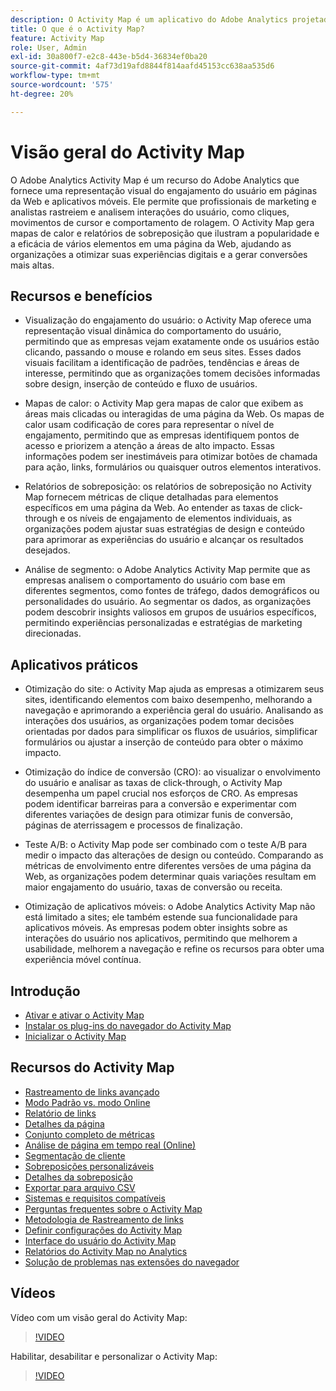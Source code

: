 ```yaml
---
description: O Activity Map é um aplicativo do Adobe Analytics projetado para classificar a atividade de links, com o uso de sobreposições visuais e a disponibilização de um painel de análise em tempo real para monitorar a participação do público-alvo nas páginas da Web.
title: O que é o Activity Map?
feature: Activity Map
role: User, Admin
exl-id: 30a800f7-e2c8-443e-b5d4-36834ef0ba20
source-git-commit: 4af73d19afd8844f814aafd45153cc638aa535d6
workflow-type: tm+mt
source-wordcount: '575'
ht-degree: 20%

---
```


# Visão geral do Activity Map

O Adobe Analytics Activity Map é um recurso do Adobe Analytics que fornece uma representação visual do engajamento do usuário em páginas da Web e aplicativos móveis. Ele permite que profissionais de marketing e analistas rastreiem e analisem interações do usuário, como cliques, movimentos de cursor e comportamento de rolagem. O Activity Map gera mapas de calor e relatórios de sobreposição que ilustram a popularidade e a eficácia de vários elementos em uma página da Web, ajudando as organizações a otimizar suas experiências digitais e a gerar conversões mais altas.

## Recursos e benefícios

* Visualização do engajamento do usuário: o Activity Map oferece uma representação visual dinâmica do comportamento do usuário, permitindo que as empresas vejam exatamente onde os usuários estão clicando, passando o mouse e rolando em seus sites. Esses dados visuais facilitam a identificação de padrões, tendências e áreas de interesse, permitindo que as organizações tomem decisões informadas sobre design, inserção de conteúdo e fluxo de usuários.

* Mapas de calor: o Activity Map gera mapas de calor que exibem as áreas mais clicadas ou interagidas de uma página da Web. Os mapas de calor usam codificação de cores para representar o nível de engajamento, permitindo que as empresas identifiquem pontos de acesso e priorizem a atenção a áreas de alto impacto. Essas informações podem ser inestimáveis para otimizar botões de chamada para ação, links, formulários ou quaisquer outros elementos interativos.

* Relatórios de sobreposição: os relatórios de sobreposição no Activity Map fornecem métricas de clique detalhadas para elementos específicos em uma página da Web. Ao entender as taxas de click-through e os níveis de engajamento de elementos individuais, as organizações podem ajustar suas estratégias de design e conteúdo para aprimorar as experiências do usuário e alcançar os resultados desejados.

* Análise de segmento: o Adobe Analytics Activity Map permite que as empresas analisem o comportamento do usuário com base em diferentes segmentos, como fontes de tráfego, dados demográficos ou personalidades do usuário. Ao segmentar os dados, as organizações podem descobrir insights valiosos em grupos de usuários específicos, permitindo experiências personalizadas e estratégias de marketing direcionadas.

## Aplicativos práticos

* Otimização do site: o Activity Map ajuda as empresas a otimizarem seus sites, identificando elementos com baixo desempenho, melhorando a navegação e aprimorando a experiência geral do usuário. Analisando as interações dos usuários, as organizações podem tomar decisões orientadas por dados para simplificar os fluxos de usuários, simplificar formulários ou ajustar a inserção de conteúdo para obter o máximo impacto.

* Otimização do índice de conversão (CRO): ao visualizar o envolvimento do usuário e analisar as taxas de click-through, o Activity Map desempenha um papel crucial nos esforços de CRO. As empresas podem identificar barreiras para a conversão e experimentar com diferentes variações de design para otimizar funis de conversão, páginas de aterrissagem e processos de finalização.

* Teste A/B: o Activity Map pode ser combinado com o teste A/B para medir o impacto das alterações de design ou conteúdo. Comparando as métricas de envolvimento entre diferentes versões de uma página da Web, as organizações podem determinar quais variações resultam em maior engajamento do usuário, taxas de conversão ou receita.

* Otimização de aplicativos móveis: o Adobe Analytics Activity Map não está limitado a sites; ele também estende sua funcionalidade para aplicativos móveis. As empresas podem obter insights sobre as interações do usuário nos aplicativos, permitindo que melhorem a usabilidade, melhorem a navegação e refine os recursos para obter uma experiência móvel contínua.

## Introdução

* [Ativar e ativar o Activity Map](activitymap-getting-started/activitymap-enable.md)
* [Instalar os plug-ins do navegador do Activity Map](activitymap-getting-started/activitymap-install.md)
* [Inicializar o Activity Map](activitymap-getting-started/activitymap-launch.md)

## Recursos do Activity Map

* [Rastreamento de links avançado](lnk-tracking-overview.md)
* [Modo Padrão vs. modo Online](activitymap-standard-live.md)
* [Relatório de links](activitymap-links-report.md)
* [Detalhes da página](activitymap-page-flow.md)
* [Conjunto completo de métricas](activitymap-complete-metrics.md)
* [Análise de página em tempo real (Online)](/help/admin/admin/c-manage-report-suites/c-edit-report-suites/realtime/realtime.md)
* [Segmentação de cliente](activitymap-multiple-segments.md)
* [Sobreposições personalizáveis](activitymap-gainerslosers.md)
* [Detalhes da sobreposição](activitymap-overlay-details.md)
* [Exportar para arquivo CSV](activitymap-csv.md)
* [Sistemas e requisitos compatíveis](activitymap-sysreqs.md)
* [Perguntas frequentes sobre o Activity Map](activitymap-faq.md)
* [Metodologia de Rastreamento de links](activitymap-link-tracking/activitymap-link-tracking-methodology.md)
* [Definir configurações do Activity Map](activitymap-overlay-settings.md)
* [Interface do usuário do Activity Map](activitymap-user-interface.md)
* [Relatórios do Activity Map no Analytics](activitymap-reporting-analytics.md)
* [Solução de problemas nas extensões do navegador](troubleshooting-browser-extensions.md)

## Vídeos

Vídeo com um visão geral do Activity Map:

>[!VIDEO](https://video.tv.adobe.com/v/25451/?quality=12)

Habilitar, desabilitar e personalizar o Activity Map:

>[!VIDEO](https://video.tv.adobe.com/v/25878/?quality=12)

